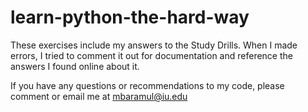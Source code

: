 # learn-python-the-hard-way

These exercises include my answers to the Study Drills. When I made errors, I tried to comment it out for documentation and reference the answers I found online about it.

If you have any questions or recommendations to my code, please comment or email me at mbaramul@iu.edu
